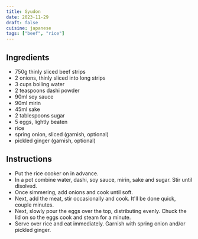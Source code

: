 ```yaml
---
title: Gyudon
date: 2023-11-29
draft: false
cuisine: japanese
tags: ["beef", "rice"]
---
```


## Ingredients
- 750g thinly sliced beef strips
- 2 onions, thinly sliced into long strips
- 3 cups boiling water
- 2 teaspoons dashi powder
- 90ml soy sauce
- 90ml mirin
- 45ml sake
- 2 tablespoons sugar
- 5 eggs, lightly beaten
- rice
- spring onion, sliced (garnish, optional)
- pickled ginger (garnish, optional)

## Instructions
- Put the rice cooker on in advance.
- In a pot combine water, dashi, soy sauce, mirin, sake and sugar. Stir until disolved.
- Once simmering, add onions and cook until soft.
- Next, add the meat, stir occasionally and cook. It'll be done quick, couple minutes.
- Next, slowly pour the eggs over the top, distributing evenly. Chuck the lid on so the eggs cook and steam for a minute.
- Serve over rice and eat immediately. Garnish with spring onion and/or pickled ginger.

